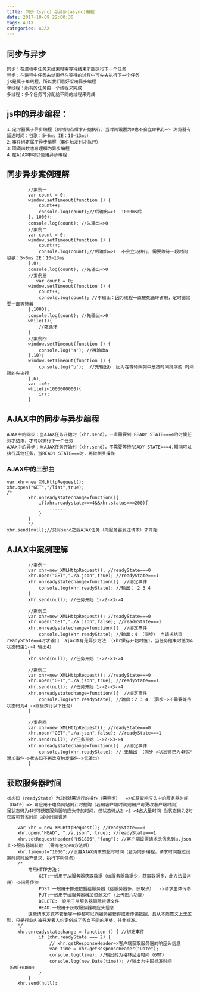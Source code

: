 ```yaml
---
title: 同步（sync）与异步(async)编程
date: 2017-10-09 22:00:30
tags: AJAX
categories: AJAX
---
```

## 同步与异步
    同步：在进程中任务未结束时需等待结束才能执行下一个任务
    异步：在进程中任务未结束但在等待的过程中可先去执行下一个任务
    js是属于单线程，所以我们最好采用异步编程
    单线程：所有的任务由一个线程来完成
    多线程：多个任务可分配给不同的线程来完成

## js中的异步编程：
    1.定时器属于异步编程（到时间点后才开始执行，当时间设置为0也不会立即执行=> 浏览器有延迟时间：谷歌：5~6ms IE：10~13ms）
    2.事件绑定属于异步编程（事件触发时才执行）
    3.回调函数也可理解为异步编程
    4.在AJAX中可以使用异步编程

## 同步异步案例理解
```javascript(.line-number)
        //案例一
        var count = 0;
        window.setTimeout(function () {
            count++;
            console.log(count);//后输出=>1  1000ms后
        }, 1000);
        console.log(count); //先输出=>0
        //案例二
        var count = 0;
        window.setTimeout(function () {
            count++;
            console.log(count);//后输出=>1  不会立马执行，需要等待一段时间 谷歌：5~6ms IE：10~13ms
        },0);
        console.log(count); //先输出=>0
        //案例三
           var count = 0;
        window.setTimeout(function () {
            count++;
            console.log(count); //不输出：因为线程一直被死循环占用，定时器需要一直等待着
        },1000);
        console.log(count); //先输出=>0
        while(1){
            //死循环
        }
        //案例四
        window.setTimeout(function () {
            console.log('a'); //再输出a
        },10);
        window.setTimeout(function () {
            console.log('b');  //先输出b  因为在等待队列中是按时间排序的 时间短的先执行
        },6);
        var i=0;
        while(i<1000000000){
            i++;
        }
```
## AJAX中的同步与异步编程
    AJAX中的同步：当AJAX任务开始时（xhr.send），一直需要到 READY STATE===4的时候任务才结束，才可以执行下一个任务
    AJAX中的异步：当AJAX任务开始时（xhr.send），不需要等待READY STATE===4,期间可以执行其他任务，当READY STATE===时，再做相关操作
### AJAX中的三部曲
```javascript(.line-number)
var xhr=new XMLHttpRequest();
xhr.open("GET","/list",true);
/*
        xhr.onreadystatechange=function(){
            if(xhr.readystate===4&&xhr.status===200){
                ......
            }
        }
        */
xhr.send(null);//只有send之后AJAX任务（向服务器发送请求）才开始
```
## AJAX中案例理解
```javascript(.line-number)
        //案例一
        var xhr=new XMLHttpRequest(); //readyState===0
        xhr.open("GET","./a.json",true); //readyState===1
        xhr.onreadystatechange=function(){  //绑定事件
            console.log(xhr.readyState); //输出： 2 3 4
        }
        xhr.send(null); //任务开始 1->2->3->4

        //案例二
        var xhr=new XMLHttpRequest(); //readyState===0
        xhr.open("GET","./a.json",false); //readyState===1
        xhr.onreadystatechange=function(){  //绑定事件
            console.log(xhr.readyState); //输出：4 （同步） 当请求结束 readyState==4时才输出  ajax本身是异步方法 （xhr保存开始时值1，当任务结束时值为4 状态码由1->4 输出4）
        }
        xhr.send(null); //任务开始 1->2->3->4

        //案例三
        var xhr=new XMLHttpRequest(); //readyState===0
        xhr.open("GET","./a.json",true); //readyState===1
        xhr.send(null); //任务开始 1->2->3->4
        xhr.onreadystatechange=function(){  //绑定事件
            console.log(xhr.readyState); //输出：2 3 4 （异步->不需要等待状态码为4 ->直接执行以下任务）
        }

        //案例四
        var xhr=new XMLHttpRequest(); //readyState===0
        xhr.open("GET","./a.json",false); //readyState===1
        xhr.send(null); //任务开始 1->2->3->4
        xhr.onreadystatechange=function(){  //绑定事件
            console.log(xhr.readyState); // 无输出 （同步->状态码已为4时才添加事件->状态码不再改变触发事件->无输出）
        }
```
## 获取服务器时间
    状态码（readyState）为2时就需进行的操作（需异步）  =>如获取响应头中的服务器时间（Date）=> 可应用于电商网站倒计时抢购（若用客户端时间则用户可更改客户端时间）
    虽状态码为4时可获取服务器响应头中的时间，但状态码从2->3->4占大量时间 当状态码为2时获取可节省时间 减小时间误差
```javascript(.line-nnumber)
    var xhr = new XMLHttpRequest(); //readyState===0
    xhr.open("HEAD", "./a.json", true); //readyState===1
    xhr.setRequestHeader("H51806","fang"); //客户端设置请求头信息到a.json上->服务器端获取 （需写在open方法后）
    xhr.timeout="1000";//设置AJAX请求的超时时间（若为同步编程，请求时间超过设置时间时放弃请求，执行下列任务）
    /*
        常用HTTP方法：
            GET:一般用于从服务器获取数据（给服务器数据少，获取数据多，此方法最常用）->问号传参
            POST:一般用于推送数据给服务器（给服务器多，获取少）  ->请求主体传参
            PUT:一般用于给服务器增加资源文件（上传图片功能）
            DELETE:一般用于从服务器删除资源文件
            HEAD:一般用于获取服务器响应头信息
        这些请求方式不管是哪一种都可以向服务器获得或者传递数据，且从本质意义上无区别，只是行业内被开发者人约定俗成了各自不同的用处，并非标准。
    */
    xhr.onreadystatechange = function () { //绑定事件
            if (xhr.readyState === 2) {
                // xhr.getResponseHeader=>客户端获取服务器的响应头信息
                var time = xhr.getResponseHeader("Date");
                console.log(time); //输出的为格林尼治时间（GMT）
                console.log(new Date(time)); //输出为中国标准时间（GMT+0800）
            }
        }
    xhr.send(null);
```